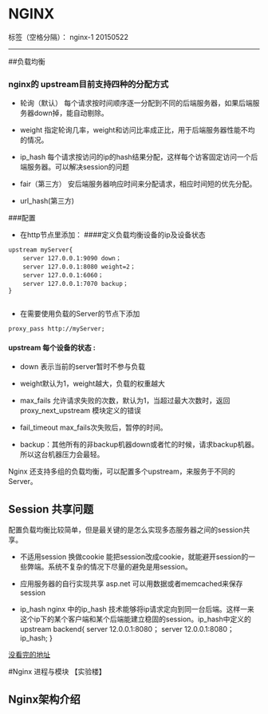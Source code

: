 # NGINX

标签（空格分隔）： nginx-1 20150522

---

##负载均衡
### nginx的 upstream目前支持四种的分配方式
- 轮询（默认）
    每个请求按时间顺序逐一分配到不同的后端服务器，如果后端服务器down掉，能自动剔除。

- weight
指定轮询几率，weight和访问比率成正比，用于后端服务器性能不均的情况。

- ip_hash
每个请求按访问的ip的hash结果分配，这样每个访客固定访问一个后端服务器。可以解决session的问题

- fair（第三方）
安后端服务器响应时间来分配请求，相应时间短的优先分配。
- url_hash(第三方)

###配置
- 在http节点里添加：
####定义负载均衡设备的ip及设备状态

```
upstream myServer{
    server 127.0.0.1:9090 down；
    server 127.0.0.1:8080 weight=2；
    server 127.0.0.1:6060；
    server 127.0.0.1:7070 backup；
}
      
```
- 在需要使用负载的Server的节点下添加

```
proxy_pass http://myServer;
```

#### upstream 每个设备的状态 :
- down 表示当前的server暂时不参与负载
- weight默认为1，weight越大，负载的权重越大
- max_fails 允许请求失败的次数，默认为1，当超过最大次数时，返回proxy_next_upstream 模块定义的错误

- fail_timeout max_fails次失败后，暂停的时间。
- backup：其他所有的非backup机器down或者忙的时候，请求backup机器。所以这台机器压力会最轻。

Nginx 还支持多组的负载均衡，可以配置多个upstream，来服务于不同的Server。

## Session 共享问题
配置负载均衡比较简单，但是最关键的是怎么实现多态服务器之间的session共享。
 - 不适用session 换做cookie
 能把session改成cookie，就能避开session的一些弊端。系统不复杂的情况下尽量的避免是用session。

- 应用服务器的自行实现共享
asp.net 可以用数据或者memcached来保存session

- ip_hash
nginx 中的ip_hash 技术能够将ip请求定向到同一台后端。这样一来这个ip下的某个客户端和某个后端能建立稳固的session。ip_hash中定义的
upstream backend{
    server 12.0.0.1:8080；
    server 12.0.0.1:8080；
    ip_hash;
}


[没看完的地址](http://www.cnblogs.com/xiaogangqq123/archive/2011/03/04/1971002.html)




#Nginx 进程与模块
【实验楼】
## Nginx架构介绍